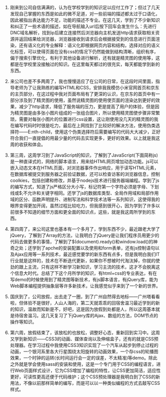 1. 刚来到公司自信满满的，认为在学校学到的知识足以应付工作了；但过了几天发现自己掌握的东西是如此的微不足道，对一些前端的描述都太过于口语化，因此被指出表达能力不足，功能的描述不专业。在这几天，学到了不少新知识和纠正了一些术语的描述，如在导航输入url后按下回车会发生什么：先进行DNC域名解析，找到ip后建立连接然后浏览器向主机发送http请求获取相关资源并返回结果给浏览器，浏览器接收到请求后会根据接受到的信息进行页面渲染，还有语义化的专业解释：语义化即根据网页内容和结构，选择对应的语义化标签，可以使得页面在没有css的情况下仍然能做到结构清晰，组织有序，偏于搜索引擎优化，有利于其他设备进行解析，还有就是精灵图的使用等，这都是在学校里没接触过的知识。在这里每天都过的很充实，每天都能学到新的东西。

2. 来公司也差不多两周了，我也慢慢适应了在公司的日常，在这段时间里面，指导老师为了让我熟练的编写HTML和CSS，安排我我模仿小米官网首页和京东的主页部分，在这过程中我对页面布局有了更深的认识，在京东的首页中有一部分涉及到了精灵图的使用，虽然说精灵图的使用使页面的渲染达到更好的效果，减少了http请求，降低了服务端的压力，更是提高了用户的体验，但是因为精灵图是由多张小图片组成的一张组合图片，所以使用精灵图使步骤非常繁琐，需要对每张小图片的位置进行css设置，这让刚使用没几天的精灵图的我在编写代码时时很是吃力，最后在上网找到了比较好的解决方法，使用伪类选择符——E:nth-child，使用这个伪类选择符后需要编写的代码大大减少，正好符合我们一直提倡的用最少量的代码去实现更多，更好的效果。以上就是我这周的收获和体会。

3. 第三周，这周学习到了JavaScript的知识，了解到了JavaScript(下面简称js)是一种直译式的，网络的脚本语言，用来给HTML网页增加动态功能。js可以嵌入动态文本在HTML页面，对浏览器事件作出响应，用于读写HTML元素，在数据库被提交到服务器之前验证数据，还可以检查访客的浏览器信息，控制coolkies，包括创建和修改，并基于nodejs技术进行服务器端编程。学到了js的编写方式，知道了js严格区分大小写，标记符第一个字符必须是字母、下划线或$;不允许和关键字相同。还学了js的数据库类型、全局作用域和局部作用域的区分、函数声明提升、进制写法和科学技术法等一系列知识，这使得我的眼界变得更加开阔，虽然过程比较吃力，但我感到很开心，因为学到了许多以前很多不知道的细节方面和更全面的知识点，这些，就是我这周所学到的东西。

4. 第四周了，来公司这里也基本有一个多月了，学到东西不少，最近跟老大学了jQuery，了解到了Array的方法，让我明白了jQuery是让我们程序员用更少的代码去做更多的事情，了解到了$(document).ready()和window.load()的神奇之处；还学到了apche的安装配置以及使用和form表单，还有js控制语句以及Ajax应用等一系列技术，最近感觉要学的新东西有点多，但是我明白我们IT行业就是这样的，技术在不断迭代更新，如果你不想被时代淘汰掉，你就的使劲的跟上主流，只有这样不断学习新知识，学习主流的技术，这才不会脱离这个信息大时代。总结了下这个月所学的知识，有html+css的专业表达，有在写demo的时候使用到了精灵图等新技术，有js脚本语言，有jQuery库，能为Web脚本编程提供抽象层等许多新技术，让我感觉似乎来到了一个新的世界。

5. 国庆到了，公司放假，出去走了一圈，到了广州自然得去地标——广州塔看看啦，但体验不是很好，人山人海的，第二天就乖乖的回宿舍温习最近学到的新的知识，温故而知新是不，好吧，这是因为放假到处都是人，所以这周基本就是待宿舍温习。这几天复习了下jQuery库的Ajax、数组的方法，DOM节点的操作等知识。

6. 第六周，放假结束了，该放松的也放松，调整好心态，重新回到实习中。这周又学到新知识——CSS3的动画、媒体查询以及伸缩盒子，还有的就是CSS预处理器。在学习过程中我使用CSS3知识实现了一个汽车从起步到停止过程的动画，一个银河系里各大行星围绕太阳旋转的动画效果，一个存css的轮播图效果，一个时钟的运转(长时间运行会一定的误差，不太精准)等demo。除此之外就是学会使用sass的安装和使用，这是一个专门用于CSS的编程语言，进行Web页面样式设计，它为CSS增加了编程的特性，让CSS更加简洁，适应性更好，可读性更高还便于代码维护；这个CSS预处理器是我明白到了CSS的新用法，不像以前那样简单的编写，而是可以以一种类似编程的方式去敲写CSS样式。
